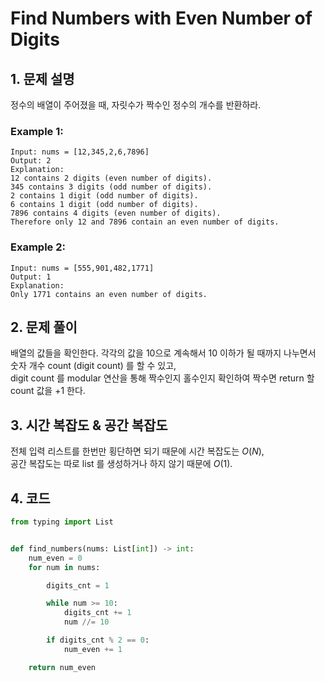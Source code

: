 # Find Numbers with Even Number of Digits

## 1. 문제 설명

정수의 배열이 주어졌을 때, 자릿수가 짝수인 정수의 개수를 반환하라.

### Example 1:

```
Input: nums = [12,345,2,6,7896]
Output: 2
Explanation: 
12 contains 2 digits (even number of digits). 
345 contains 3 digits (odd number of digits). 
2 contains 1 digit (odd number of digits). 
6 contains 1 digit (odd number of digits). 
7896 contains 4 digits (even number of digits). 
Therefore only 12 and 7896 contain an even number of digits.
```

### Example 2:

```
Input: nums = [555,901,482,1771]
Output: 1 
Explanation: 
Only 1771 contains an even number of digits.
```

## 2. 문제 풀이

배열의 값들을 확인한다. 각각의 값을 10으로 계속해서 10 이하가 될 때까지 나누면서 숫자 개수 count (digit count) 를 할 수 있고,  
digit count 를 modular 연산을 통해 짝수인지 홀수인지 확인하여 짝수면 return 할 count 값을 +1 한다.

## 3. 시간 복잡도 & 공간 복잡도

전체 입력 리스트를 한번만 횡단하면 되기 때문에 시간 복잡도는 $O(N)$,  
공간 복잡도는 따로 list 를 생성하거나 하지 않기 때문에 $O(1)$.

## 4. 코드

```python
from typing import List


def find_numbers(nums: List[int]) -> int:
    num_even = 0
    for num in nums:

        digits_cnt = 1

        while num >= 10:
            digits_cnt += 1
            num //= 10

        if digits_cnt % 2 == 0:
            num_even += 1

    return num_even
```